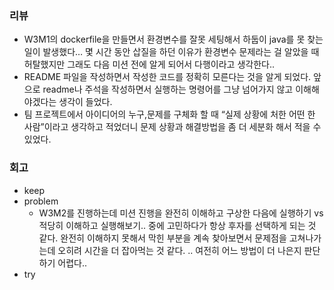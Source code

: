 ### 리뷰

- W3M1의 dockerfile을 만들면서 환경변수를 잘못 세팅해서 하둡이 java를 못 찾는 일이 발생했다… 몇 시간 동안 삽질을 하던 이유가 환경변수 문제라는 걸 알았을 때 허탈했지만 그래도 다음 미션 전에 알게 되어서 다행이라고 생각한다..
- README 파일을 작성하면서 작성한 코드를 정확히 모른다는 것을 알게 되었다. 앞으로 readme나 주석을 작성하면서 실행하는 명령어를 그냥 넘어가지 않고 이해해야겠다는 생각이 들었다.
- 팀 프로젝트에서 아이디어의 누구,문제를 구체화 할 때 “실제 상황에 처한 어떤 한 사람”이라고 생각하고 적었더니 문제 상황과 해결방법을 좀 더 세분화 해서 적을 수 있었다.

### 회고

- keep
- problem
    - W3M2를 진행하는데 미션 진행을 완전히 이해하고 구상한 다음에 실행하기 vs 적당히 이해하고 실행해보기.. 중에 고민하다가 항상 후자를 선택하게 되는 것 같다. 완전히 이해하지 못해서 막힌 부분을 계속 찾아보면서 문제점을 고쳐나가는데 오히려 시간을 더 잡아먹는 것 같다. .. 여전히 어느 방법이 더 나은지 판단하기 어렵다..
- try
